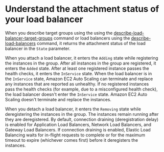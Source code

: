 # Understand the attachment status of your load balancer<a name="load-balancer-status"></a>

When you describe target groups using the using the [describe\-load\-balancer\-target\-groups](https://docs.aws.amazon.com/cli/latest/reference/autoscaling/describe-load-balancer-target-groups.html) command or load balancers using the [describe\-load\-balancers](https://docs.aws.amazon.com/cli/latest/reference/autoscaling/describe-load-balancers.html) command, it returns the attachment status of the load balancer in the `State` parameter\.

When you attach a load balancer, it enters the `Adding` state while registering the instances in the group\. After all instances in the group are registered, it enters the `Added` state\. After at least one registered instance passes the health checks, it enters the `InService` state\. When the load balancer is in the `InService` state, Amazon EC2 Auto Scaling can terminate and replace any instances that are reported as unhealthy\. If no registered instances pass the health checks \(for example, due to a misconfigured health check\), the load balancer doesn't enter the `InService` state\. Amazon EC2 Auto Scaling doesn't terminate and replace the instances\. 

When you detach a load balancer, it enters the `Removing` state while deregistering the instances in the group\. The instances remain running after they are deregistered\. By default, connection draining \(deregistration delay\) is enabled for Application Load Balancers, Network Load Balancers, and Gateway Load Balancers\. If connection draining is enabled, Elastic Load Balancing waits for in\-flight requests to complete or for the maximum timeout to expire \(whichever comes first\) before it deregisters the instances\. 